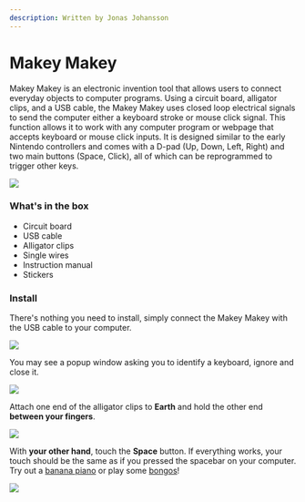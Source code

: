 ```yaml
---
description: Written by Jonas Johansson
---
```


# Makey Makey

Makey Makey is an electronic invention tool that allows users to connect everyday objects to computer programs. Using a circuit board, alligator clips, and a USB cable, the Makey Makey uses closed loop electrical signals to send the computer either a keyboard stroke or mouse click signal. This function allows it to work with any computer program or webpage that accepts keyboard or mouse click inputs. It is designed similar to the early Nintendo controllers and comes with a D-pad \(Up, Down, Left, Right\) and two main buttons \(Space, Click\), all of which can be reprogrammed to trigger other keys.

![](https://www.lekolar.se/globalassets/inriver/resources/56659_067837.jpg)

### 

### What's in the box

* Circuit board
* USB cable
* Alligator clips
* Single wires
* Instruction manual
* Stickers

### Install

There's nothing you need to install, simply connect the Makey Makey with the USB cable to your computer.

![](https://cdn.shopify.com/s/files/1/0162/8612/files/IS1_connect_usb_1024x1024.png?v=1561755416)

 You may see a popup window asking you to identify a keyboard, ignore and close it.

![](https://cdn.shopify.com/s/files/1/0162/8612/files/IS1_close_popups_1_grande.png?v=1561756051)

Attach one end of the alligator clips to **Earth** and hold the other end **between your fingers**.

![](https://cdn.shopify.com/s/files/1/0162/8612/files/IS1_ground_self_large.png?v=1561755419)

With **your other hand**, touch the **Space** button. If everything works, your touch should be the same as if you pressed the spacebar on your computer. Try out a [banana piano](https://apps.makeymakey.com/piano/) or play some [bongos](https://apps.makeymakey.com/bongos/)!  

![](https://cdn.shopify.com/s/files/1/0162/8612/files/IS1_banana_bongos_grande.png?v=1561756066)



